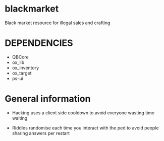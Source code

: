 # blackmarket
Black market resource for illegal sales and crafting

# DEPENDENCIES

- QBCore
- ox_lib
- ox_inventory
- ox_target
- ps-ui

# General information

- Hacking uses a client side cooldown to avoid everyone wasting time waiting

- Riddles randomise each time you interact with the ped to avoid people sharing answers per restart